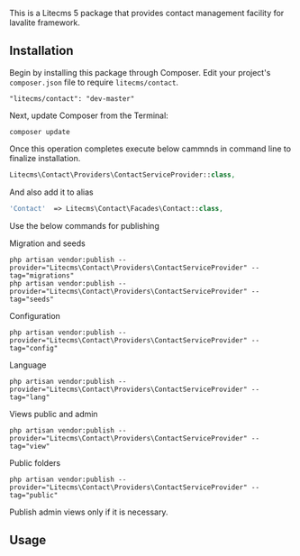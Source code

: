 This is a Litecms 5 package that provides contact management facility for lavalite framework.

## Installation

Begin by installing this package through Composer. Edit your project's `composer.json` file to require `litecms/contact`.

    "litecms/contact": "dev-master"

Next, update Composer from the Terminal:

    composer update

Once this operation completes execute below cammnds in command line to finalize installation.

```php
Litecms\Contact\Providers\ContactServiceProvider::class,

```

And also add it to alias

```php
'Contact'  => Litecms\Contact\Facades\Contact::class,
```

Use the below commands for publishing

Migration and seeds

    php artisan vendor:publish --provider="Litecms\Contact\Providers\ContactServiceProvider" --tag="migrations"
    php artisan vendor:publish --provider="Litecms\Contact\Providers\ContactServiceProvider" --tag="seeds"

Configuration

    php artisan vendor:publish --provider="Litecms\Contact\Providers\ContactServiceProvider" --tag="config"

Language

    php artisan vendor:publish --provider="Litecms\Contact\Providers\ContactServiceProvider" --tag="lang"

Views public and admin

    php artisan vendor:publish --provider="Litecms\Contact\Providers\ContactServiceProvider" --tag="view"

Public folders

	php artisan vendor:publish --provider="Litecms\Contact\Providers\ContactServiceProvider" --tag="public"


Publish admin views only if it is necessary.

## Usage



